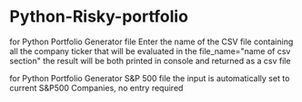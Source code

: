 # Python-Risky-portfolio

for Python Portfolio Generator file
Enter the name of the CSV file containing all the company ticker that will be evaluated in the file_name="name of csv section"
the result will be both printed in console and returned as a csv file

for Python Portfolio Generator S&P 500 file
the input is automatically set to current S&P500 Companies, no entry required
